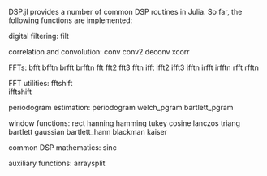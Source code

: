 DSP.jl provides a number of common DSP routines in Julia.  So far, the following functions are
implemented:

digital filtering:
	filt

correlation and convolution:
	    conv
	    conv2
	    deconv
	    xcorr

FFTs:
	bfft
	bfftn
	brfft
	brfftn
	fft
	fft2
	fft3
	fftn
	ifft
	ifft2
	ifft3
	ifftn
	irfft
	irfftn
	rfft
	rfftn

FFT utilities:
    fftshift	
    ifftshift

periodogram estimation:
	    periodogram
	    welch_pgram
	    bartlett_pgram

window functions:
       rect
       hanning
       hamming
       tukey
       cosine
       lanczos
       triang
       bartlett
       gaussian
       bartlett_hann
       blackman
       kaiser

common DSP mathematics:
       sinc

auxiliary functions:
	  arraysplit	
